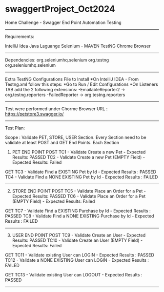 # swaggertProject_Oct2024

Home Challenge - Swagger End Point Automation Testing

______________________________________________
Requirements:

IntelliJ Idea
Java Laguange
Selenium - MAVEN
TestNG
Chrome Browser
__________________________________
Dependencies:
org.seleniumhq.selenium
org.testng
org.seleniumhq.selenium
________________________________________________
Extra TestNG Configurations File to Install
*On IntelliJ IDEA - From Testng.xml follow this steps:
*Go to Run / Edit Configurations
*On Listeners TAB add the 2 following extensions:
 -EmailableReporter2 -> org.testng.reporters
 -FailedReporter -> org.testng.reporters
_________________________________________________

Test were performed under Chorme Browser
URL : https://petstore3.swagger.io/

____________________________________________

Test Plan:

Scope :
Validate PET, STORE, USER Section.
Every Section need to be validate at least POST and GET End Points. Each Section

1) PET END POINT
POST 
TC1 - Validate Create a new Pet  - Expected Results: PASSED
TC2 - Validate Create a new Pet (EMPTY Field) - Expected Results: Failed

GET 
TC3 - Validate Find a EXISTING Pet by Id - Expected Results : PASSED
TC4 - Validate Find a NONE EXISTING Pet by Id - Expected Results : FAILED
________________________________

2) STORE END POINT
POST
TC5 - Validate Place an Order for a Pet  - Expected Results: PASSED
TC6 - Validate Place an Order for a Pet (EMPTY Field) - Expected Results: Failed

GET 
TC7 - Validate Find a EXISTING Purchase by Id - Expected Results : PASSED
TC8 - Validate Find a NONE EXISTING Purchase by Id - Expected Results : FAILED

_______________________
3) USER END POINT
POST
TC9 - Validate Create an User - Expected Results: PASSED
TC10 - Validate Create an User (EMPTY Field) - Expected Results: Failed

GET 
TC11 - Validate existing User can LOGIN - Expected Results : PASSED
TC12 - Validate a NONE EXISTING User can LOGIN - Expected Results : FAILED

GET
TC13 - Validate existing User can LOGOUT - Expected Results : PASSED
____________________________
